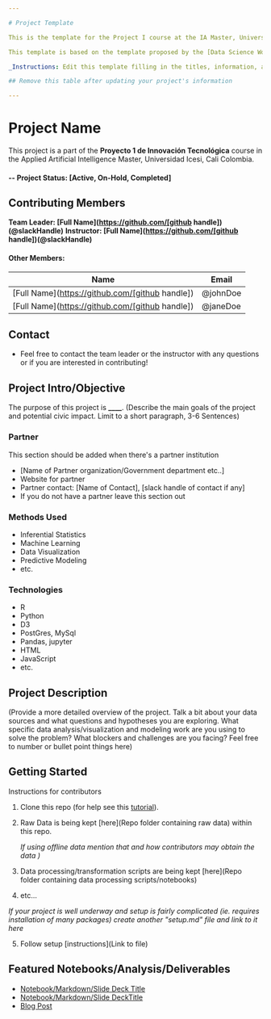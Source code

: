 ```yaml
---

# Project Template

This is the template for the Project I course at the IA Master, Universidad Icesi, Cali Colombia

This template is based on the template proposed by the [Data Science Working Group] (https://github.com/sfbrigade/data-science-wg) Code for the [San Francisco’s Code initiative](https://github.com/sfbrigade/data-science-wg)

_Instructions: Edit this template filling in the titles, information, and links! Feel free to stray a bit to suit your project but try to provide the main information for reviews and feedback purposes._

## Remove this table after updating your project's information

---
```


# Project Name

This project is a part of the **Proyecto 1 de Innovación Tecnológica** course in the Applied Artificial Intelligence Master, Universidad Icesi, Cali Colombia.

#### -- Project Status: [Active, On-Hold, Completed]

## Contributing Members

**Team Leader: [Full Name](https://github.com/[github handle])(@slackHandle)**
**Instructor: [Full Name](https://github.com/[github handle])(@slackHandle)**

#### Other Members:

| Name                                            | Email    |
| ----------------------------------------------- | -------- |
| [Full Name](https://github.com/[github handle]) | @johnDoe |
| [Full Name](https://github.com/[github handle]) | @janeDoe |

## Contact

- Feel free to contact the team leader or the instructor with any questions or if you are interested in contributing!

## Project Intro/Objective

The purpose of this project is **\_\_\_\_**. (Describe the main goals of the project and potential civic impact. Limit to a short paragraph, 3-6 Sentences)

### Partner

This section should be added when there's a partner institution

- [Name of Partner organization/Government department etc..]
- Website for partner
- Partner contact: [Name of Contact], [slack handle of contact if any]
- If you do not have a partner leave this section out

### Methods Used

- Inferential Statistics
- Machine Learning
- Data Visualization
- Predictive Modeling
- etc.

### Technologies

- R
- Python
- D3
- PostGres, MySql
- Pandas, jupyter
- HTML
- JavaScript
- etc.

## Project Description

(Provide a more detailed overview of the project. Talk a bit about your data sources and what questions and hypotheses you are exploring. What specific data analysis/visualization and modeling work are you using to solve the problem? What blockers and challenges are you facing? Feel free to number or bullet point things here)

## Getting Started

Instructions for contributors

1. Clone this repo (for help see this [tutorial](https://help.github.com/articles/cloning-a-repository/)).
2. Raw Data is being kept [here](Repo folder containing raw data) within this repo.

   _If using offline data mention that and how contributors may obtain the data )_

3. Data processing/transformation scripts are being kept [here](Repo folder containing data processing scripts/notebooks)
4. etc...

_If your project is well underway and setup is fairly complicated (ie. requires installation of many packages) create another "setup.md" file and link to it here_

5. Follow setup [instructions](Link to file)

## Featured Notebooks/Analysis/Deliverables

- [Notebook/Markdown/Slide Deck Title](link)
- [Notebook/Markdown/Slide DeckTitle](link)
- [Blog Post](link)
